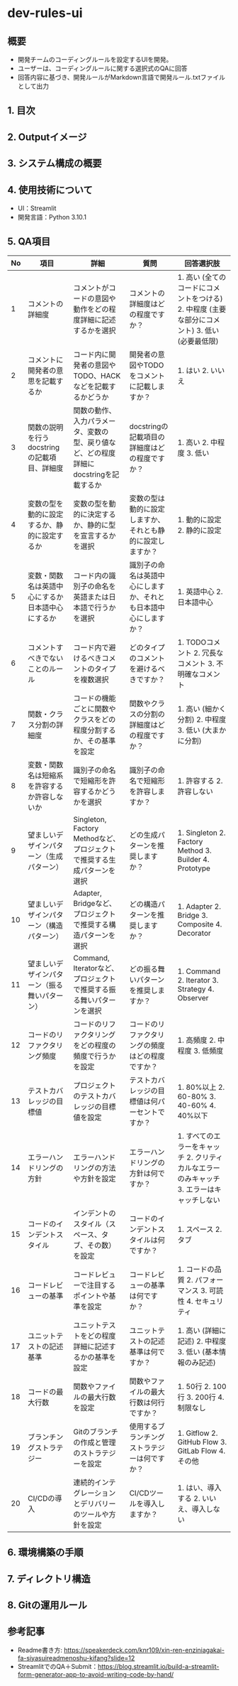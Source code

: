 # dev-rules-ui
## 概要
- 開発チームのコーディングルールを設定するUIを開発。
- ユーザーは、コーディングルールに関する選択式のQAに回答
- 回答内容に基づき、開発ルールがMarkdown言語で開発ルール.txtファイルとして出力

## 1. 目次


## 2. Outputイメージ


## 3. システム構成の概要


## 4. 使用技術について
- UI：Streamlit
- 開発言語：Python 3.10.1

## 5. QA項目
| No | 項目                                       | 詳細                                                                                             | 質問                                                                                   | 回答選択肢                                                                                     |
|----|-------------------------------------------|--------------------------------------------------------------------------------------------------|--------------------------------------------------------------------------------------|---------------------------------------------------------------------------------------------|
| 1  | コメントの詳細度                          | コメントがコードの意図や動作をどの程度詳細に記述するかを選択                                     | コメントの詳細度はどの程度ですか？                                                     | 1. 高い (全てのコードにコメントをつける) 2. 中程度 (主要な部分にコメント) 3. 低い (必要最低限) |
| 2  | コメントに開発者の意思を記載するか        | コード内に開発者の意図やTODO、HACKなどを記載するかどうか                                         | 開発者の意図やTODOをコメントに記載しますか？                                           | 1. はい 2. いいえ                                                                             |
| 3  | 関数の説明を行うdocstringの記載項目、詳細度 | 関数の動作、入力パラメータ、変数の型、戻り値など、どの程度詳細にdocstringを記載するか           | docstringの記載項目の詳細度はどの程度ですか？                                         | 1. 高い 2. 中程度 3. 低い                                                                     |
| 4  | 変数の型を動的に設定するか、静的に設定するか | 変数の型を動的に決定するか、静的に型を宣言するかを選択                                           | 変数の型は動的に設定しますか、それとも静的に設定しますか？                             | 1. 動的に設定 2. 静的に設定                                                                   |
| 5  | 変数・関数名は英語中心にするか日本語中心にするか | コード内の識別子の命名を英語または日本語で行うかを選択                                           | 識別子の命名は英語中心にしますか、それとも日本語中心にしますか？                       | 1. 英語中心 2. 日本語中心                                                                     |
| 6  | コメントすべきでないことのルール           | コード内で避けるべきコメントのタイプを複数選択                                                   | どのタイプのコメントを避けるべきですか？                                               | 1. TODOコメント 2. 冗長なコメント 3. 不明確なコメント                                         |
| 7  | 関数・クラス分割の詳細度                    | コードの機能ごとに関数やクラスをどの程度分割するか、その基準を設定                               | 関数やクラスの分割の詳細度はどの程度ですか？                                           | 1. 高い (細かく分割) 2. 中程度 3. 低い (大まかに分割)                                       |
| 8  | 変数・関数名は短縮系を許容するか許容しないか | 識別子の命名で短縮形を許容するかどうかを選択                                                     | 識別子の命名で短縮形を許容しますか？                                                   | 1. 許容する 2. 許容しない                                                                     |
| 9  | 望ましいデザインパターン（生成パターン）    | Singleton, Factory Methodなど、プロジェクトで推奨する生成パターンを選択                         | どの生成パターンを推奨しますか？                                                       | 1. Singleton 2. Factory Method 3. Builder 4. Prototype                                       |
| 10 | 望ましいデザインパターン（構造パターン）    | Adapter, Bridgeなど、プロジェクトで推奨する構造パターンを選択                                   | どの構造パターンを推奨しますか？                                                       | 1. Adapter 2. Bridge 3. Composite 4. Decorator                                               |
| 11 | 望ましいデザインパターン（振る舞いパターン） | Command, Iteratorなど、プロジェクトで推奨する振る舞いパターンを選択                             | どの振る舞いパターンを推奨しますか？                                                   | 1. Command 2. Iterator 3. Strategy 4. Observer                                               |
| 12 | コードのリファクタリング頻度                | コードのリファクタリングをどの程度の頻度で行うかを設定                                           | コードのリファクタリングの頻度はどの程度ですか？                                       | 1. 高頻度 2. 中程度 3. 低頻度                                                               |
| 13 | テストカバレッジの目標値                   | プロジェクトのテストカバレッジの目標値を設定                                                     | テストカバレッジの目標値は何パーセントですか？                                         | 1. 80%以上 2. 60-80% 3. 40-60% 4. 40%以下                                                   |
| 14 | エラーハンドリングの方針                   | エラーハンドリングの方法や方針を設定                                                             | エラーハンドリングの方針は何ですか？                                                   | 1. すべてのエラーをキャッチ 2. クリティカルなエラーのみキャッチ 3. エラーはキャッチしない   |
| 15 | コードのインデントスタイル                 | インデントのスタイル（スペース、タブ、その数）を設定                                             | コードのインデントスタイルは何ですか？                                                 | 1. スペース 2. タブ                                                                           |
| 16 | コードレビューの基準                       | コードレビューで注目するポイントや基準を設定                                                     | コードレビューの基準は何ですか？                                                       | 1. コードの品質 2. パフォーマンス 3. 可読性 4. セキュリティ                                 |
| 17 | ユニットテストの記述基準                   | ユニットテストをどの程度詳細に記述するかの基準を設定                                             | ユニットテストの記述基準は何ですか？                                                   | 1. 高い (詳細に記述) 2. 中程度 3. 低い (基本情報のみ記述)                                   |
| 18 | コードの最大行数                           | 関数やファイルの最大行数を設定                                                                   | 関数やファイルの最大行数は何行ですか？                                                 | 1. 50行 2. 100行 3. 200行 4. 制限なし                                                       |
| 19 | ブランチングストラテジー                   | Gitのブランチの作成と管理のストラテジーを設定                                                     | 使用するブランチングストラテジーは何ですか？                                           | 1. Gitflow 2. GitHub Flow 3. GitLab Flow 4. その他                                           |
| 20 | CI/CDの導入                                | 連続的インテグレーションとデリバリーのツールや方針を設定                                         | CI/CDツールを導入しますか？                                                             | 1. はい、導入する 2. いいえ、導入しない                                                     |




## 6. 環境構築の手順


## 7. ディレクトリ構造


## 8. Gitの運用ルール


## 参考記事
- Readme書き方: https://speakerdeck.com/knr109/xin-ren-enziniagakai-fa-siyasuireadmenoshu-kifang?slide=12
- StreamlitでのQA＋Submit：https://blog.streamlit.io/build-a-streamlit-form-generator-app-to-avoid-writing-code-by-hand/
